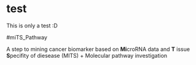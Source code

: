 # test
This is only a test :D

#miTS_Pathway


A step to mining cancer biomarker based on **Mi**croRNA data and **T** issue **S**pecifity of diesease (MITS) +
Molecular pathway investigation
